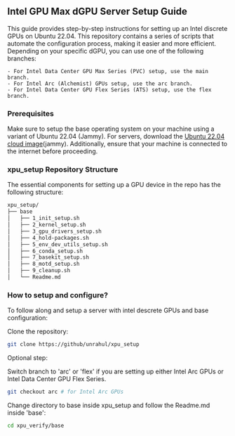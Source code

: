 ## Intel GPU Max dGPU Server Setup Guide

This guide provides step-by-step instructions for setting up an Intel discrete GPUs on Ubuntu 22.04. This repository contains a series of scripts that automate the configuration process, making it easier and more efficient. Depending on your specific dGPU, you can use one of the following branches:

    - For Intel Data Center GPU Max Series (PVC) setup, use the main branch.
    - For Intel Arc (Alchemist) GPUs setup, use the arc branch.
    - For Intel Data Center GPU Flex Series (ATS) setup, use the flex branch.

### Prerequisites

Make sure to setup the base operating system on your machine using a variant of Ubuntu 22.04 (Jammy). For servers, download the [Ubuntu 22.04 cloud image](https://cloud-images.ubuntu.com/jammy/current/)(jammy). Additionally, ensure that your machine is connected to the internet before proceeding.

### xpu\_setup Repository Structure

The essential components for setting up a GPU device in the repo has the following structure:

```bash
xpu_setup/
├── base
│   ├── 1_init_setup.sh
│   ├── 2_kernel_setup.sh
│   ├── 3_gpu_drivers_setup.sh
│   ├── 4_hold-packages.sh
│   ├── 5_env_dev_utils_setup.sh
│   ├── 6_conda_setup.sh
│   ├── 7_basekit_setup.sh
│   ├── 8_motd_setup.sh
│   ├── 9_cleanup.sh
│   └── Readme.md
```

### How to setup and configure?

To follow along and setup a server with intel descrete GPUs and base configuration:

Clone the repository:

```bash
git clone https://github/unrahul/xpu_setup
```
Optional step:

Switch branch to 'arc' or 'flex' if you are setting up either Intel Arc GPUs or Intel Data Center GPU Flex Series.

```bash
git checkout arc # for Intel Arc GPUs
```

Change directory to base inside xpu\_setup and follow the Readme.md inside 'base':

```bash
cd xpu_verify/base
```
